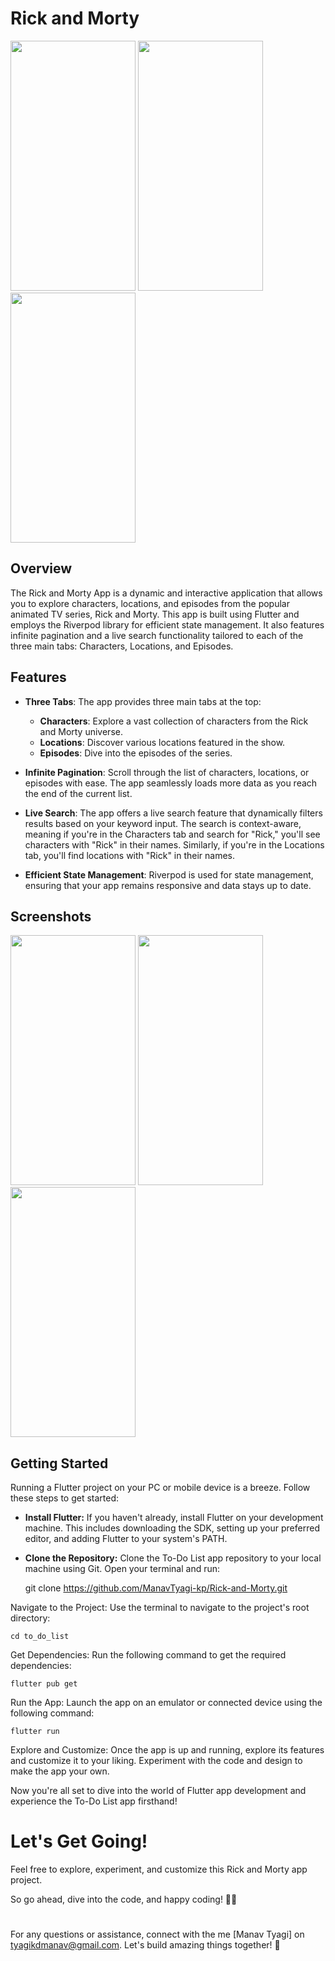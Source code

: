 # Rick and Morty


  <img src="https://github.com/ManavTyagi-kp/Rick-and-Morty/assets/83765713/20e4ff88-a050-45bb-89db-dd372a3a6e62" width="200" height="400" />

  
  <img src="https://github.com/ManavTyagi-kp/Rick-and-Morty/assets/83765713/8c52be9d-a5ad-4439-806d-6b8ad70124b4" width="200" height="400" />

  
  <img src="https://github.com/ManavTyagi-kp/Rick-and-Morty/assets/83765713/4ae31dfc-eabb-48d9-8072-1558b903fc16" width="200" height="400" />


## Overview

The Rick and Morty App is a dynamic and interactive application that allows you to explore characters, locations, and episodes from the popular animated TV series, Rick and Morty. This app is built using Flutter and employs the Riverpod library for efficient state management. It also features infinite pagination and a live search functionality tailored to each of the three main tabs: Characters, Locations, and Episodes.

## Features

- **Three Tabs**: The app provides three main tabs at the top:
  - **Characters**: Explore a vast collection of characters from the Rick and Morty universe.
  - **Locations**: Discover various locations featured in the show.
  - **Episodes**: Dive into the episodes of the series.

- **Infinite Pagination**: Scroll through the list of characters, locations, or episodes with ease. The app seamlessly loads more data as you reach the end of the current list.

- **Live Search**: The app offers a live search feature that dynamically filters results based on your keyword input. The search is context-aware, meaning if you're in the Characters tab and search for "Rick," you'll see characters with "Rick" in their names. Similarly, if you're in the Locations tab, you'll find locations with "Rick" in their names.

- **Efficient State Management**: Riverpod is used for state management, ensuring that your app remains responsive and data stays up to date.

## Screenshots

<img src="https://github.com/ManavTyagi-kp/Rick-and-Morty/assets/83765713/a0a13262-149b-4fc2-a2b9-7383a000d0a7" width="200" height="400" /> <img src="https://github.com/ManavTyagi-kp/Rick-and-Morty/assets/83765713/347f1ecc-bf9d-46db-a453-009354420a7f" width="200" height="400" /> <img src="https://github.com/ManavTyagi-kp/Rick-and-Morty/assets/83765713/d3e86580-ed8f-493f-a1ea-a9844d758616" width="200" height="400" />


## Getting Started

Running a Flutter project on your PC or mobile device is a breeze. Follow these steps to get started:

- **Install Flutter:** If you haven't already, install Flutter on your development machine. This includes downloading the SDK, setting up your preferred editor, and adding Flutter to your system's PATH.

- **Clone the Repository:** Clone the To-Do List app repository to your local machine using Git. Open your terminal and run:

    git clone https://github.com/ManavTyagi-kp/Rick-and-Morty.git

Navigate to the Project: Use the terminal to navigate to the project's root directory:

    cd to_do_list

Get Dependencies: Run the following command to get the required dependencies:

    flutter pub get

Run the App: Launch the app on an emulator or connected device using the following command:

    flutter run

Explore and Customize: Once the app is up and running, explore its features and customize it to your liking. Experiment with the code and design to make the app your own.

Now you're all set to dive into the world of Flutter app development and experience the To-Do List app firsthand!

# Let's Get Going!

Feel free to explore, experiment, and customize this Rick and Morty app project. 

So go ahead, dive into the code, and happy coding! 🚀📱
# 
For any questions or assistance, connect with the me [Manav Tyagi] on tyagikdmanav@gmail.com. Let's build amazing things together! 🌟

